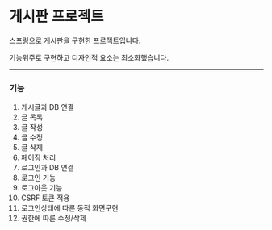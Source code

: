 # 게시판 프로젝트
스프링으로 게시판을 구현한 프로젝트입니다.

기능위주로 구현하고 디자인적 요소는 최소화했습니다.

---

### 기능
1. 게시글과 DB 연결
2. 글 목록
3. 글 작성
4. 글 수정
5. 글 삭제
6. 페이징 처리
7. 로그인과 DB 연결
8. 로그인 기능
9. 로그아웃 기능
10. CSRF 토큰 적용
11. 로그인상태에 따른 동적 화면구현
12. 권한에 따른 수정/삭제

